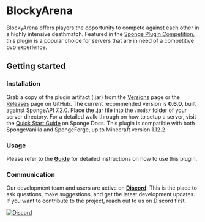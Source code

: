 # BlockyArena

BlockyArena offers players the opportunity to compete against each other in a highly intensive deathmatch. Featured in the [Sponge Plugin Competition](https://forums.spongepowered.org/t/sponge-status-update-10th-february-2019/27234), this plugin is a popular choice for servers that are in need of a competitive pvp experience.

## Getting started

### Installation

Grab a copy of the plugin artifact (.jar) from the [Versions](https://ore.spongepowered.org/Darcy_Chen/BlockyArena/versions) page or the [Releases](https://github.com/Darcy-Chen/BlockyArena/releases) page on GitHub. The current recommended version is **0.6.0**, built against SpongeAPI 7.2.0. Place the .jar file into the `/mods/` folder of your server directory. For a detailed walk-through on how to setup a server, visit the [Quick Start Guide](https://docs.spongepowered.org/stable/en/server/quickstart.html) on Sponge Docs. This plugin is compatible with both SpongeVanilla and SpongeForge, up to Minecraft version 1.12.2.


### Usage

Please refer to the **[Guide](https://ore.spongepowered.org/Darcy_Chen/BlockyArena/pages/Guide)** for detailed instructions on how to use this plugin. 

### Communication

Our development team and users are active on **[Discord](https://discord.gg/5jxJ82K)**! This is the place to ask questions, make suggestions, and get the latest development updates. If you want to contribute to the project, reach out to us on Discord first.

[![Discord](https://img.shields.io/badge/Discord-Join-color.svg?style=for-the-badge&logo=discord&colorB=7289da)](https://discord.gg/5jxJ82K)
